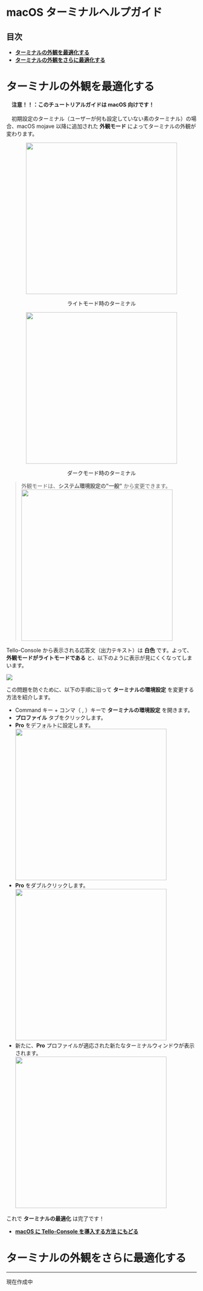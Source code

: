 # macOS ターミナルヘルプガイド
## 目次

- **[ターミナルの外観を最適化する](#terminalsetting1)**
- **[ターミナルの外観をさらに最適化する](#terminalsetting2)**

<a id='terminalsetting1'></a>
# ターミナルの外観を最適化する
　**注意！！：このチュートリアルガイドは macOS 向けです！**
<br>
<br>
　初期設定のターミナル（ユーザーが何も設定していない素のターミナル）の場合、macOS mojave 以降に追加された **外観モード** によってターミナルの外観が変わります。

<center>
<img src='https://i.imgur.com/rDXTtm4.png' width=400>

ライトモード時のターミナル

<img src='https://i.imgur.com/Yk1PAg8.png' width=400>

ダークモード時のターミナル
</center>

>外観モードは、**システム環境設定の"一般"** から変更できます。<br>
><img src='https://i.imgur.com/AFUVpIR.png' width=400>

 Tello-Console から表示される応答文（出力テキスト）は **白色** です。よって、**外観モードがライトモードである** と、以下のように表示が見にくくなってしまいます。

 <img src='https://i.imgur.com/48wL6UG.png'>

 この問題を防ぐために、以下の手順に沿って **ターミナルの環境設定** を変更する方法を紹介します。

 - Command キー + コンマ（ , ）キーで **ターミナルの環境設定** を開きます。
 - **プロファイル** タブをクリックします。
 - **Pro** をデフォルトに設定します。
  <br><img src='https://i.imgur.com/eEdK5dX.png' width=400><br>
 - **Pro** をダブルクリックします。
  <br><img src='https://i.imgur.com/xBT4IO3.png' width=400><br>
 - 新たに、**Pro** プロファイルが適応された新たなターミナルウィンドウが表示されます。
   <br><img src='https://i.imgur.com/5WDAcng.png' width=400><br>

これで **ターミナルの最適化** は完了です！

- **[macOS に Tello-Console を導入する方法 にもどる](https://github.com/GAI-313/Tello-Console/tree/readme#macos-に-tello-console-を導入する方法)**

<a id='terminalsetting2'></a>
# ターミナルの外観をさらに最適化する
---
現在作成中
